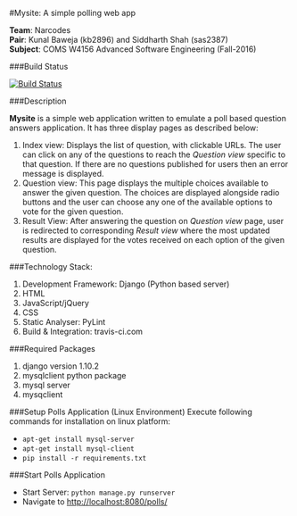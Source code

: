 #Mysite: A simple polling web app

__Team__: Narcodes  
__Pair__: Kunal Baweja (kb2896) and Siddharth Shah (sas2387)  
__Subject__: COMS W4156 Advanced Software Engineering (Fall-2016)  

###Build Status

[![Build Status](https://travis-ci.com/bawejakunal/mysite.svg?token=HmbQpxEB9Why6RZSRefB&branch=master)](https://travis-ci.com/bawejakunal/mysite)


###Description

**Mysite** is a simple web application written to emulate a poll based question answers application. It has three display pages as described below:
  1. Index view: Displays the list of question, with clickable URLs. The user can click on any of the questions to reach the _Question view_ specific to that question. If there are no questions published for users then an error message is displayed.
  2. Question view: This page displays the multiple choices available to answer the given question. The choices are displayed alongside radio buttons and the user can choose any one of the available options to vote for the given question.
  3. Result View: After answering the question on _Question view_ page, user is redirected to corresponding _Result view_ where the most updated results are displayed for the votes received on each option of the given question.


###Technology Stack:

  1. Development Framework: Django (Python based server)
  2. HTML
  3. JavaScript/jQuery
  4. CSS
  5. Static Analyser: PyLint
  6. Build & Integration: travis-ci.com


###Required Packages
  1. django version 1.10.2
  2. mysqlclient python package
  3. mysql server
  4. mysqclient


###Setup Polls Application (Linux Environment)
Execute following commands for installation on linux platform:  
  * `apt-get install mysql-server`
  * `apt-get install mysql-client`
  * `pip install -r requirements.txt`


###Start Polls Application
  * Start Server: `python manage.py runserver`
  * Navigate to [http://localhost:8080/polls/](http://localhost:8080/polls/)


